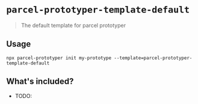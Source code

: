 # `parcel-prototyper-template-default`

> The default template for parcel prototyper

## Usage

```
npx parcel-prototyper init my-prototype --template=parcel-prototyper-template-default
```

## What's included?

- TODO: